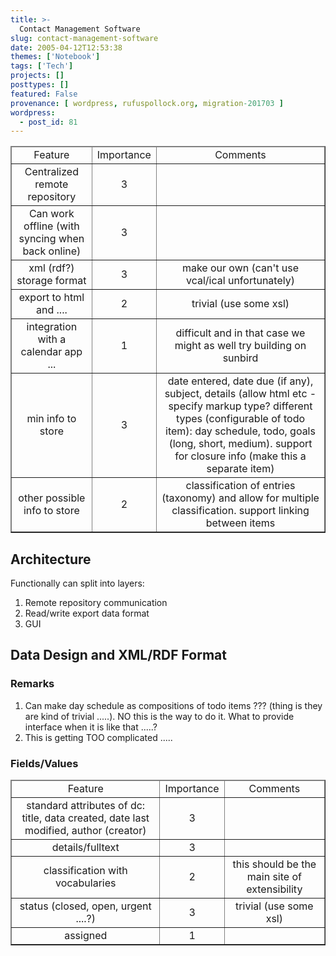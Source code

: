 ```yaml
---
title: >-
  Contact Management Software
slug: contact-management-software
date: 2005-04-12T12:53:38
themes: ['Notebook']
tags: ['Tech']
projects: []
posttypes: []
featured: False
provenance: [ wordpress, rufuspollock.org, migration-201703 ]
wordpress:
  - post_id: 81
---
```


<table style="text-align: center;" border="1">
	<thead>
		<tr>
			<td>Feature</td>
			<td>Importance</td>
			<td>Comments</td>
		</tr>
	</thead>
	<tbody>
		<tr>
			<td>Centralized remote repository</td>
			<td>3</td>
			<td></td>
		</tr>
		<tr>
			<td>Can work offline (with syncing when back online)</td>
			<td>3</td>
			<td></td>
		</tr>
		<tr>
			<td>xml (rdf?) storage format</td>
			<td>3</td>
			<td>make our own (can't use vcal/ical unfortunately)</td>
		</tr>
		<tr>
			<td>export to html and ....</td>
			<td>2</td>
			<td>trivial (use some xsl)</td>
		</tr>
		<tr>
			<td>integration with a calendar app ...</td>
			<td>1</td>
			<td>difficult and in that case we might as well try building on sunbird</td>
		</tr>
		<tr>
			<td>min info to store</td>
			<td>3</td>
			<td>
				date entered, date due (if any), subject, details (allow html etc - specify markup type? different types (configurable of todo item): day schedule, todo, goals (long, short, medium). support for closure info (make this a separate item)
			</td>
		</tr>
		<tr>
			<td>other possible info to store</td>
			<td>2</td>
			<td>
				classification of entries (taxonomy) and allow for multiple classification. support linking between items
			</td>
		</tr>
	</tbody>
</table>

<h2>
	Architecture
</h2>
Functionally can split into layers:
<ol>
	<li>
		Remote repository communication
	</li>
	<li>
		Read/write export data format
	</li>
	<li>
		GUI
	</li>
</ol>

<h2>
	Data Design and XML/RDF Format
</h2>
<h3>
	Remarks
</h3>
<ol>
	<li>
		Can make day schedule as compositions of todo items ??? (thing is they are kind of trivial .....). NO this	is the way to do it. What to provide interface when it is like that .....?
	</li>
	<li>
		This is getting TOO complicated .....
	</li>
</ol>

<h3>
	Fields/Values
</h3>
<table style="text-align: center;" border="1">
	<thead>
		<tr>
			<td>Feature</td>
			<td>Importance</td>
			<td>Comments</td>
		</tr>
	</thead>
	<tbody>
		<tr>
			<td>standard attributes of dc: title, data created, date last modified, author (creator)</td>
			<td>3</td>
			<td></td>
		</tr>
		<tr>
			<td>details/fulltext</td>
			<td>3</td>
			<td></td>
		</tr>
		<tr>
			<td>classification with vocabularies</td>
			<td>2</td>
			<td>this should be the main site of extensibility</td>
		</tr>
		<tr>
			<td>status (closed, open, urgent ....?)</td>
			<td>3</td>
			<td>trivial (use some xsl)</td>
		</tr>
		<tr>
			<td>assigned</td>
			<td>1</td>
			<td></td>
		</tr>
	</tbody>
</table>

